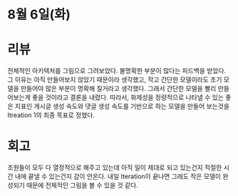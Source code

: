 # 8월 6일(화)

# 리뷰

전체적인 아키텍처를 그림으로 그려보았다. 불명확한 부분이 많다는 피드백을 받았다.
그 이유는 아직 만들어보지 않았기 때문이라 생각했고, 작고 간단한 모델이라도 초기 모델을 만들어야
많은 부분이 명확해 질거라고 생각했다. 그래서 간단한 모델을 빨리 만들어보는게 좋을 것이라고 결론을 내렸다.
따라서, 화제성을 정량적으로 나타낼 수 있는 좋은 지표인 게시글 생성 속도와 댓글 생성 속도를 기반으로 하는 모델을
만들어 보는것을 Itreation 1의 최종 목표로 정했다.

# 회고

조원들이 모두 다 열정적으로 해주고 있는데 아직 일이 제대로 되고 있는건지 적절한 시간 내에 끝낼 수 있는건지
감이 안온다. 내일 Iteration이 끝나면 그래도 작은 모델이 완성되기 때문에 전체적인 그림을 볼 수 있을 것 같다.

